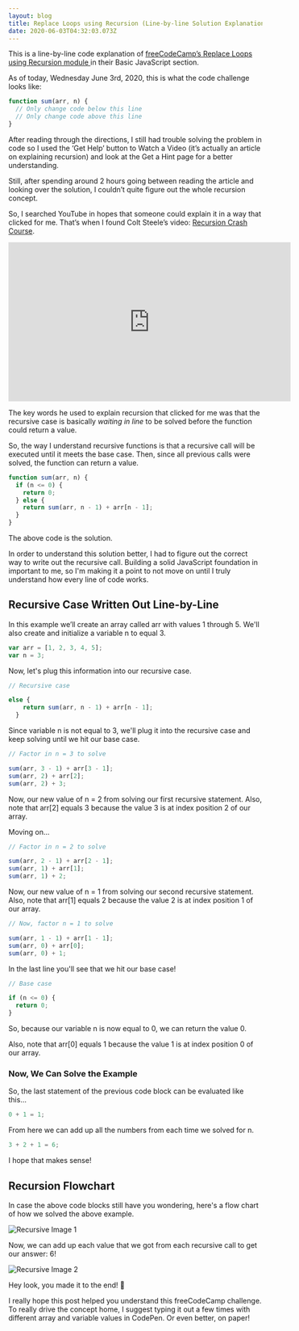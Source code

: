 ```yaml
---
layout: blog
title: Replace Loops using Recursion (Line-by-line Solution Explanation)
date: 2020-06-03T04:32:03.073Z
---
```


This is a line-by-line code explanation of <a
              href="https://www.freecodecamp.org/learn/javascript-algorithms-and-data-structures/basic-javascript/replace-loops-using-recursion"
              target="_blank"
              rel="noopener noreferrer"
            > freeCodeCamp’s Replace Loops using Recursion module
</a> in their Basic JavaScript section.

As of today, Wednesday June 3rd, 2020, this is what the code challenge looks like:

```js
function sum(arr, n) {
  // Only change code below this line
  // Only change code above this line
}
```

After reading through the directions, I still had trouble solving the problem in code so I used the ‘Get Help’ button to Watch a Video (it’s actually an article on explaining recursion) and look at the Get a Hint page for a better understanding.

Still, after spending around 2 hours going between reading the article and looking over the solution, I couldn’t quite figure out the whole recursion concept.

So, I searched YouTube in hopes that someone could explain it in a way that clicked for me. That’s when I found Colt Steele’s video: <a
              href="https://www.youtube.com/watch?v=lMBVwYrmFZQ"
              target="_blank"
              rel="noopener noreferrer"
            >Recursion Crash Course</a>.

<iframe width="560" height="315" src="https://www.youtube.com/embed/lMBVwYrmFZQ" frameborder="0" allow="accelerometer; autoplay; encrypted-media; gyroscope; picture-in-picture" allowfullscreen class="youtube-embed"></iframe>

The key words he used to explain recursion that clicked for me was that the recursive case is basically _waiting in line_ to be solved before the function could return a value.

So, the way I understand recursive functions is that a recursive call will be executed until it meets the base case. Then, since all previous calls were solved, the function can return a value.

```js
function sum(arr, n) {
  if (n <= 0) {
    return 0;
  } else {
    return sum(arr, n - 1) + arr[n - 1];
  }
}
```

The above code is the solution.

In order to understand this solution better, I had to figure out the correct way to write out the recursive call. Building a solid JavaScript foundation in important to me, so I'm making it a point to not move on until I truly understand how every line of code works.

## Recursive Case Written Out Line-by-Line

In this example we’ll create an array called arr with values 1 through 5. We'll also create and initialize a variable n to equal 3.

```js
var arr = [1, 2, 3, 4, 5];
var n = 3;
```

Now, let's plug this information into our recursive case.

```js
// Recursive case

else {
    return sum(arr, n - 1) + arr[n - 1];
  }
```

Since variable n is not equal to 3, we'll plug it into the recursive case and keep solving until we hit our base case.

```js
// Factor in n = 3 to solve

sum(arr, 3 - 1) + arr[3 - 1];
sum(arr, 2) + arr[2];
sum(arr, 2) + 3;
```

Now, our new value of n = 2 from solving our first recursive statement. Also, note that arr[2] equals 3 because the value 3 is at index position 2 of our array.

Moving on...

```js
// Factor in n = 2 to solve

sum(arr, 2 - 1) + arr[2 - 1];
sum(arr, 1) + arr[1];
sum(arr, 1) + 2;
```

Now, our new value of n = 1 from solving our second recursive statement. Also, note that arr[1] equals 2 because the value 2 is at index position 1 of our array.

```js
// Now, factor n = 1 to solve

sum(arr, 1 - 1) + arr[1 - 1];
sum(arr, 0) + arr[0];
sum(arr, 0) + 1;
```

In the last line you'll see that we hit our base case!

```js
// Base case

if (n <= 0) {
  return 0;
}
```

So, because our variable n is now equal to 0, we can return the value 0.

Also, note that arr[0] equals 1 because the value 1 is at index position 0 of our array.

### Now, We Can Solve the Example

So, the last statement of the previous code block can be evaluated like this...

```js
0 + 1 = 1;
```

From here we can add up all the numbers from each time we solved for n.

```js
3 + 2 + 1 = 6;
```

I hope that makes sense!

## Recursion Flowchart

In case the above code blocks still have you wondering, here's a flow chart of how we solved the above example.

![Recursive Image 1](../assets/images/recursive1.png)

Now, we can add up each value that we got from each recursive call to get our answer: 6!

![Recursive Image 2](../assets/images/recursive2.png)

Hey look, you made it to the end! 🎉

I really hope this post helped you understand this freeCodeCamp challenge. To really drive the concept home, I suggest typing it out a few times with different array and variable values in CodePen. Or even better, on paper!
